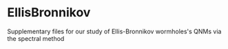 # EllisBronnikov
Supplementary files for our study of Ellis-Bronnikov wormholes's QNMs via the spectral method

